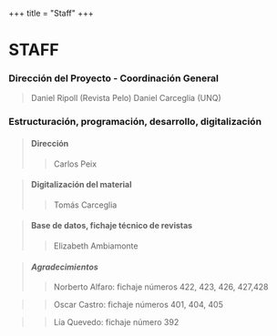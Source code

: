 +++
title = "Staff"
+++

# STAFF

### Dirección del Proyecto - Coordinación General
> Daniel Ripoll (Revista Pelo)
> Daniel Carceglia (UNQ)

### Estructuración, programación, desarrollo, digitalización

> #### **Dirección**
> > Carlos Peix

> #### **Digitalización del material**
> > Tomás Carceglia

> #### **Base de datos, fichaje técnico de revistas**
> > Elizabeth Ambiamonte

> #### ***Agradecimientos*** 
> > Norberto Alfaro: fichaje números 422, 423, 426, 427,428

> > Oscar Castro: fichaje números 401, 404, 405

> > Lía Quevedo: fichaje número 392
